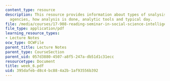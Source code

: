 ```yaml
---
content_type: resource
description: This resource provides information about types of snalysis, major analytic
  agencies, how analysis is done, analytic tools and typical day.
file: /media/courses/17-908-reading-seminar-in-social-science-intelligence-and-national-security-fall-2005/395dafebd8c4bc884a2b1af93556b392_week_6.pdf
file_type: application/pdf
learning_resource_types:
- Lecture Notes
ocw_type: OCWFile
parent_title: Lecture Notes
parent_type: CourseSection
parent_uid: 057d3880-4507-a8f5-247a-db51d1c31ecc
resourcetype: Document
title: week_6.pdf
uid: 395dafeb-d8c4-bc88-4a2b-1af93556b392
---
```

